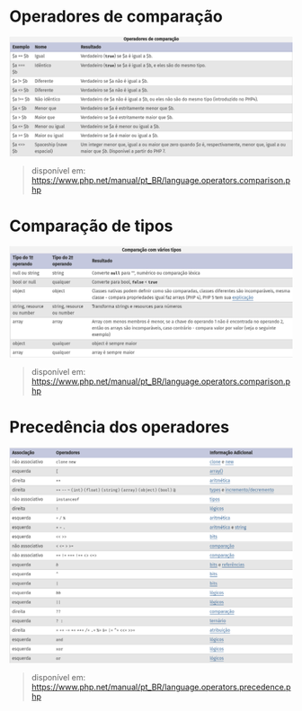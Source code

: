 # Operadores de comparação
![OperadoresDeComparação](../img/operadores-comparação.png)
> disponível em: https://www.php.net/manual/pt_BR/language.operators.comparison.php

# Comparação de tipos
![ComparaçãoDeTipos](../img/comparacao-tipos.png)
> disponível em: https://www.php.net/manual/pt_BR/language.operators.comparison.php

# Precedência dos operadores
![PrecedênciaDosOperadores](../img/precedencia-operadores.png)
> disponível em: https://www.php.net/manual/pt_BR/language.operators.precedence.php
